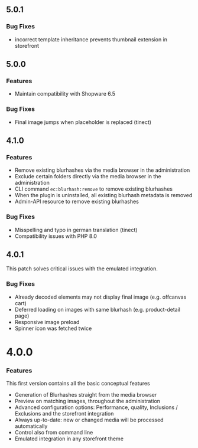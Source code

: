 ## 5.0.1

### Bug Fixes

- incorrect template inheritance prevents thumbnail extension in storefront

## 5.0.0

### Features

- Maintain compatibility with Shopware 6.5

### Bug Fixes

- Final image jumps when placeholder is replaced (tinect)

## 4.1.0

### Features

- Remove existing blurhashes via the media browser in the administration
- Exclude certain folders directly via the media browser in the administration
- CLI command `ec:blurhash:remove` to remove existing blurhashes
- When the plugin is uninstalled, all existing blurhash metadata is removed
- Admin-API resource to remove existing blurhashes

### Bug Fixes

- Misspelling and typo in german translation (tinect)
- Compatibility issues with PHP 8.0

## 4.0.1

This patch solves critical issues with the emulated integration.

### Bug Fixes

- Already decoded elements may not display final image (e.g. offcanvas cart)
- Deferred loading on images with same blurhash (e.g. product-detail page)
- Responsive image preload
- Spinner icon was fetched twice

# 4.0.0

### Features

This first version contains all the basic conceptual features

- Generation of Blurhashes straight from the media browser
- Preview on matching images, throughout the administration
- Advanced configuration options: Performance, quality, Inclusions / Exclusions and the storefront integration
- Always up-to-date: new or changed media will be processed automatically
- Control also from command line
- Emulated integration in any storefront theme
